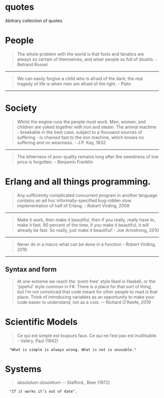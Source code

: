 # quotes
Abitrary collection of quotes

# People

> The whole problem with the world is that fools and fanatics are always so certain of themselves, and wiser people so full of doubts. - Betrand Russel
----
> We can easily forgive a child who is afraid of the dark; the real tragedy of life is when men are afraid of the light. - Plato
----
# Society

> Whilst the engine runs the people must work. Men, women, and children are yoked together with iron and steam. The animal machine - breakable in the best case, subject to a thousand sources of suffering - is chained fast to the iron machine, which knows no suffering and no weariness. - J.P. Kay, 1832
----
> The bitterness of poor quality remains long after the sweetness of low price is forgotten. - Benjamin Franklin


# Erlang and all things programming. 

> Any sufficiently complicated concurrent program in another language contains an ad hoc informally-specified bug-ridden slow implementation of half of Erlang. - Robert Virding, 2008
----
> Make it work, then make it beautiful, then if you really, really have to, make it fast. 90 percent of the time, if you make it beautiful, it will already be fast. So really, just make it beautiful! - Joe Armstrong, 2010
----
> Never do in a macro what can be done in a function - Robert Virding, 2016
----

## Syntax and form
> At one extreme we reach the 'point-free' style liked in Haskell, or the 'pipeful' style common in F#.
There is a place for that sort of thing, but I'm not convinced that code meant for other people
to read is that place. Think of introducing variables as an opportunity to make
your code easier to understand, not as a cost. -- Richard O'Keefe, 2019

# Scientific Models

> Ce qui est simple est toujours faux. Ce qui ne l’est pas est inutilisable. - Valéry, Paul (1942)

	  "What is simple is always wrong. What is not is unusable."

# Systems

 > absolutum obsoletum -- Stafford., Beer (1972)
  
      "If it works it’s out of date".
